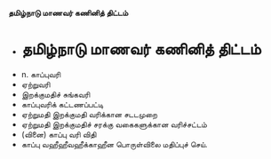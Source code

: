 **தமிழ்நாடு மாணவர் கணினித் திட்டம்**
- # தமிழ்நாடு மாணவர் கணினித் திட்டம்
- n. காப்புவரி
- ஏற்றுவரி
- இறக்குமதிச் சுங்கவரி
- காப்புவரிக் கட்டணப்பட்டி
- ஏற்றுமதி இறக்குமதி வரிக்கான சடடமுறை
-  ஏற்றுமதி இறக்குமதிச் சரக்கு வகைகளுக்கான வரிச்சட்டம்
- (வினை) காப்பு வரி விதி
- காப்பு வஹீஹீவஹீக்காஹீன பொருள்விலை மதிப்புச் செய்.

